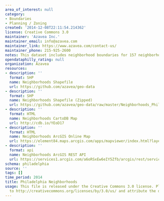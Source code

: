 ```yaml
---
area_of_interest: null
category:
- Boundaries
- Planning / Zoning
created: '2014-12-08T22:11:54.214362'
license: Creative Commons 3.0
maintainer: 'Azavea Inc.'
maintainer_email: info@azavea.com
maintainer_link: https://www.azavea.com/contact-us/
maintainer_phone: 215-925-2600
notes: This dataset includes neighborhood boundaries for 157 neighborhoods in Philadelphia. It was created and is maintained by Azavea Inc.
opendataphilly_rating: null
organization: Azavea
resources:
- description: ''
  format: SHP
  name: Neighborhoods Shapefile
  url: https://github.com/azavea/geo-data
- description: ''
  format: SHP
  name: Neighborhoods Shapefile (Zipped)
  url: https://github.com/azavea/geo-data/raw/master/Neighborhoods_Philadelphia/Neighborhoods_Philadelphia.zip
- description: ''
  format: HTML
  name: Neighborhoods CartoDB Map
  url: http://cdb.io/YEoD17
- description: ''
  format: HTML
  name: Neighborhoods ArcGIS Online Map
  url: https://element84.maps.arcgis.com/apps/mapviewer/index.html?layers=cec89466d1b8489c86b6e7429f23b810
- description: ''
  format: api
  name: Neighborhoods ArcGIS REST API
  url: https://services1.arcgis.com/a6oRSxEw6eIY5Zfb/arcgis/rest/services/Philadelphia_Neighborhoods/FeatureServer
schema: philadelphia
source: ''
tags: []
time_period: 2014
title: Philadelphia Neighborhoods
usage: This file is released under the Creative Commons 3.0 license. Please refer
  to http://creativecommons.org/licenses/by/3.0/us/ and attribute the data to Azavea Inc.
---
```

